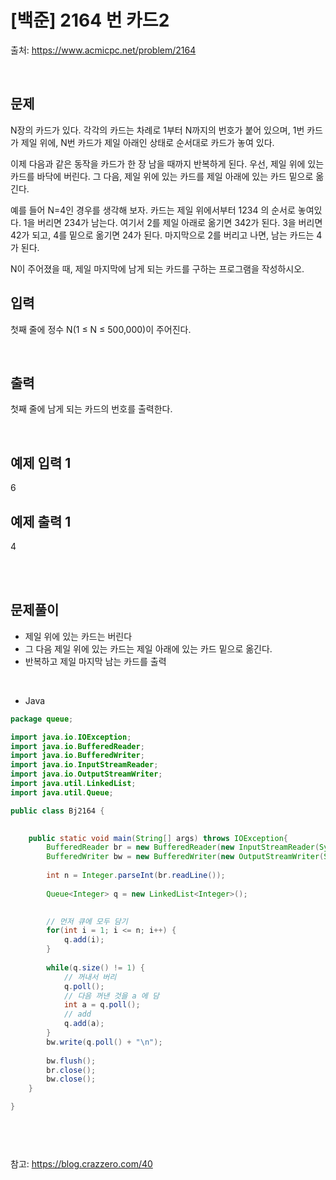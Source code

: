 # [백준] 2164 번 카드2

출처: https://www.acmicpc.net/problem/2164

</br>

## 문제
N장의 카드가 있다. 각각의 카드는 차례로 1부터 N까지의 번호가 붙어 있으며, 1번 카드가 제일 위에, N번 카드가 제일 아래인 상태로 순서대로 카드가 놓여 있다.

이제 다음과 같은 동작을 카드가 한 장 남을 때까지 반복하게 된다. 우선, 제일 위에 있는 카드를 바닥에 버린다. 그 다음, 제일 위에 있는 카드를 제일 아래에 있는 카드 밑으로 옮긴다.

예를 들어 N=4인 경우를 생각해 보자. 카드는 제일 위에서부터 1234 의 순서로 놓여있다. 1을 버리면 234가 남는다. 여기서 2를 제일 아래로 옮기면 342가 된다. 3을 버리면 42가 되고, 4를 밑으로 옮기면 24가 된다. 마지막으로 2를 버리고 나면, 남는 카드는 4가 된다.

N이 주어졌을 때, 제일 마지막에 남게 되는 카드를 구하는 프로그램을 작성하시오.
</br>

## 입력
첫째 줄에 정수 N(1 ≤ N ≤ 500,000)이 주어진다.

</br>

## 출력

첫째 줄에 남게 되는 카드의 번호를 출력한다.

</br>

## 예제 입력 1
6
</br>

## 예제 출력 1
4


</br>



</br>

## 문제풀이
 
- 제일 위에 있는 카드는 버린다
- 그 다음 제일 위에 있는 카드는 제일 아래에 있는 카드 밑으로 옮긴다.
- 반복하고 제일 마지막 남는 카드를 출력

<br>

- Java 

```java
package queue;

import java.io.IOException;
import java.io.BufferedReader;
import java.io.BufferedWriter;
import java.io.InputStreamReader;
import java.io.OutputStreamWriter;
import java.util.LinkedList;
import java.util.Queue;

public class Bj2164 {
	

	public static void main(String[] args) throws IOException{
		BufferedReader br = new BufferedReader(new InputStreamReader(System.in));
		BufferedWriter bw = new BufferedWriter(new OutputStreamWriter(System.out));
		
		int n = Integer.parseInt(br.readLine());
		
		Queue<Integer> q = new LinkedList<Integer>();

		
		// 먼저 큐에 모두 담기
		for(int i = 1; i <= n; i++) {
			q.add(i);
		}
		
		while(q.size() != 1) {
			// 꺼내서 버리
			q.poll();
			// 다음 꺼낸 것을 a 에 담
			int a = q.poll(); 
			// add
			q.add(a);
		}
		bw.write(q.poll() + "\n");
		
		bw.flush();
		br.close();
		bw.close();
	}

}




```

<br>

참고: https://blog.crazzero.com/40

